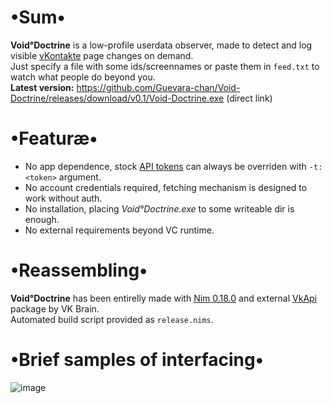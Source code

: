 # •Sum•
__Void°Doctrine__ is a low-profile userdata observer, made to detect and log visible [vKontakte](https://vk.com) page changes on demand.  
Just specify a file with some ids/screennames or paste them in `feed.txt` to watch what people do beyond you.  
__Latest version:__ https://github.com/Guevara-chan/Void-Doctrine/releases/download/v0.1/Void-Doctrine.exe (direct link)

# •Featuræ•
* No app dependence, stock [API tokens](https://vk.com/dev/access_token) can always be overriden with `-t:<token>` argument.
* No account credentials required, fetching mechanism is designed to work without auth.
* No installation, placing _Void°Doctrine.exe_ to some writeable dir is enough.
* No external requirements beyond VC runtime.

# •Reassembling•
__Void°Doctrine__ has been entirelly made with [Nim 0.18.0](https://nim-lang.org) and external [VkApi](https://github.com/vk-brain/nimvkapi) package by VK Brain.  
Automated build script provided as `release.nims`.

# •Brief samples of interfacing•
![image](https://user-images.githubusercontent.com/8768470/44298045-a76d4700-a2e4-11e8-8dd1-19707265e83e.png)

